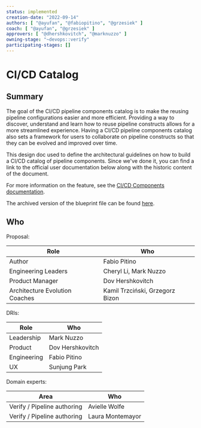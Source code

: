 ```yaml
---
status: implemented
creation-date: "2022-09-14"
authors: [ "@ayufan", "@fabiopitino", "@grzesiek" ]
coach: [ "@ayufan", "@grzesiek" ]
approvers: [ "@dhershkovitch", "@marknuzzo" ]
owning-stage: "~devops::verify"
participating-stages: []
---
```


<!-- vale gitlab.FutureTense = NO -->

# CI/CD Catalog

## Summary

The goal of the CI/CD pipeline components catalog is to make the reusing
pipeline configurations easier and more efficient. Providing a way to
discover, understand and learn how to reuse pipeline constructs allows for a
more streamlined experience. Having a CI/CD pipeline components catalog also
sets a framework for users to collaborate on pipeline constructs so that they
can be evolved and improved over time.

This design doc used to define the architectural guidelines on how to build a CI/CD
catalog of pipeline components. Since we've done it, you can find a link to the official user documentation below along with the historic content of the document.

For more information on the feature, see the [CI/CD Components documentation](../../../ci/components/index.md).

The archived version of the blueprint file can be found [here](https://gitlab.com/gitlab-org/gitlab/-/blob/a22b7be24f372feec596bcf71ebaf07ea0df40cf/doc/architecture/blueprints/ci_pipeline_components/index.md).

## Who

Proposal:

<!-- vale gitlab.Spelling = NO -->

| Role                           | Who |
|--------------------------------|-----|
| Author                         | Fabio Pitino |
| Engineering Leaders            | Cheryl Li, Mark Nuzzo |
| Product Manager                | Dov Hershkovitch |
| Architecture Evolution Coaches | Kamil Trzciński, Grzegorz Bizon |

DRIs:

| Role        | Who |
|-------------|-----|
| Leadership  | Mark Nuzzo |
| Product     | Dov Hershkovitch |
| Engineering | Fabio Pitino |
| UX          | Sunjung Park |

Domain experts:

| Area                        | Who |
|-----------------------------|-----|
| Verify / Pipeline authoring | Avielle Wolfe |
| Verify / Pipeline authoring | Laura Montemayor |

<!-- vale gitlab.Spelling = YES -->
